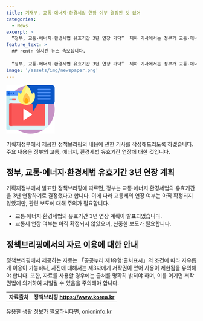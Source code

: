 ```yaml
---
title: 기재부, 교통·에너지·환경세법 연장 여부 결정된 것 없어
categories:
  - News
excerpt: >
  “정부, 교통·에너지·환경세법 유효기간 3년 연장 가닥”  제하 기사에서는 정부가 교통·에너지·환경세법의 유효기간을 3년 연장할 예정이라고 전합니다. 그러나 기재부는 교통세 연장 여부는 아직 결정되지 않았다고 밝혔습니다. 
feature_text: >
  ## rentn 실시간 뉴스 속보입니다.

  “정부, 교통·에너지·환경세법 유효기간 3년 연장 가닥”  제하 기사에서는 정부가 교통·에너지·환경세법의 유효기간을 3년 연장할 예정이라고 전합니다. 그러나 기재부는 교통세 연장 여부는 아직 결정되지 않았다고 밝혔습니다. 
image: '/assets/img/newspaper.png'
---
```


<p><img src="/assets/img/news.png" alt="rentncar 속보" /></p>

<p>기획재정부에서 제공한 정책브리핑의 내용에 관한 기사를 작성해드리도록 하겠습니다. 주요 내용은 정부의 교통, 에너지, 환경세법 유효기간 연장에 대한 것입니다.</p>

<p data-ke-size="size16"></p>

<h2 data-ke-size="size26">정부, 교통·에너지·환경세법 유효기간 3년 연장 계획</h2>

<p data-ke-size="size16">기획재정부에서 발표한 정책브리핑에 따르면, 정부는 교통·에너지·환경세법의 유효기간을 3년 연장하기로 결정했다고 합니다. 이에 따라 교통세의 연장 여부는 아직 확정되지 않았지만, 관련 보도에 대해 주의가 필요합니다.</p>

<ul>
<li>교통·에너지·환경세법의 유효기간 3년 연장 계획이 발표되었습니다.</li>
<li>교통세 연장 여부는 아직 확정되지 않았으며, 신중한 보도가 필요합니다.</li>
</ul>

<p data-ke-size="size16"></p>

<h2 data-ke-size="size26">정책브리핑에서의 자료 이용에 대한 안내</h2>

<p data-ke-size="size16">정책브리핑에서 제공하는 자료는 「공공누리 제1유형:출처표시」의 조건에 따라 자유롭게 이용이 가능하나, 사진에 대해서는 제3자에게 저작권이 있어 사용이 제한됨을 유의해야 합니다. 또한, 자료를 사용할 경우에는 출처를 명확히 밝혀야 하며, 이를 어기면 저작권법에 의거하여 처벌될 수 있음을 주의해야 합니다.</p>

<table>
<tbody>
<tr>
<td style="text-align: center; height: 17px;"><b>자료출처</b></td>
<td style="text-align: center; height: 17px;"><b>정책브리핑 <a href="https://https://www.korea.kr">https://www.korea.kr</a></b></td>
</tr>
</tbody>
</table>

<p data-ke-size="size16"></p>
유용한 생활 정보가 필요하시다면, <a href="https://onioninfo.kr" rel="dofollow">onioninfo.kr</a>


